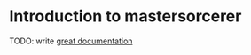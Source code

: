 # Introduction to mastersorcerer

TODO: write [great documentation](http://jacobian.org/writing/what-to-write/)
